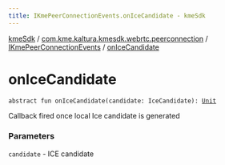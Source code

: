 ```yaml
---
title: IKmePeerConnectionEvents.onIceCandidate - kmeSdk
---
```


[kmeSdk](../../index.html) / [com.kme.kaltura.kmesdk.webrtc.peerconnection](../index.html) / [IKmePeerConnectionEvents](index.html) / [onIceCandidate](./on-ice-candidate.html)

# onIceCandidate

`abstract fun onIceCandidate(candidate: IceCandidate): `[`Unit`](https://kotlinlang.org/api/latest/jvm/stdlib/kotlin/-unit/index.html)

Callback fired once local Ice candidate is generated

### Parameters

`candidate` - ICE candidate